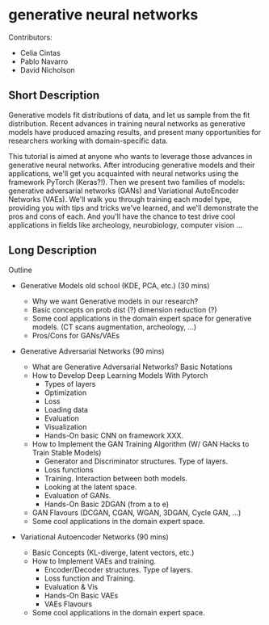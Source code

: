 # generative neural networks

Contributors:
- Celia Cintas
- Pablo Navarro
- David Nicholson

## Short Description

Generative models fit distributions of data, and let us sample from the fit distribution. Recent advances in training neural networks as generative models have produced amazing results, and present many opportunities for researchers working with domain-specific data.

This tutorial is aimed at anyone who wants to leverage those advances in generative neural networks. After introducing generative models and their applications, we'll get you acquainted with neural networks using the framework PyTorch (Keras?!). Then we present two families of models: generative adversarial networks (GANs) and Variational AutoEncoder Networks (VAEs). We'll walk you through training each model type, providing you with tips and tricks we've learned, and we'll demonstrate the pros and cons of each.  And you'll have the chance to test drive cool applications in fields like archeology, neurobiology, computer vision ...

## Long Description
Outline
- Generative Models old school (KDE, PCA, etc.) (30 mins)
  + Why we want Generative models in our research?
  + Basic concepts on prob dist (?) dimension reduction (?)
  + Some cool applications in the domain expert space for generative models. (CT scans augmentation, archeology, ...)
  + Pros/Cons for GANs/VAEs

- Generative Adversarial Networks (90 mins)
  + What are Generative Adversarial Networks? Basic Notations
  + How to Develop Deep Learning Models With Pytorch
    - Types of layers
    - Optimization
    - Loss
    - Loading data
    - Evaluation
    - Visualization
    - Hands-On basic CNN on framework XXX.
  + How to Implement the GAN Training Algorithm (W/ GAN Hacks to Train Stable Models)
    - Generator and Discriminator structures. Type of layers.
    - Loss functions
    - Training. Interaction between both models.
    - Looking at the latent space.
    - Evaluation of GANs.
    - Hands-On Basic 2DGAN (from a to e)
  + GAN Flavours (DCGAN, CGAN, WGAN, 3DGAN, Cycle GAN, ...)
  + Some cool applications in the domain expert space.


- Variational Autoencoder Networks (90 mins)
  + Basic Concepts (KL-diverge, latent vectors, etc.)
  + How to Implement VAEs and training.
    - Encoder/Decoder structures. Type of layers.
    - Loss function and Training.
    - Evaluation & Vis
    - Hands-On Basic VAEs
    - VAEs Flavours
  + Some cool applications in the domain expert space.
